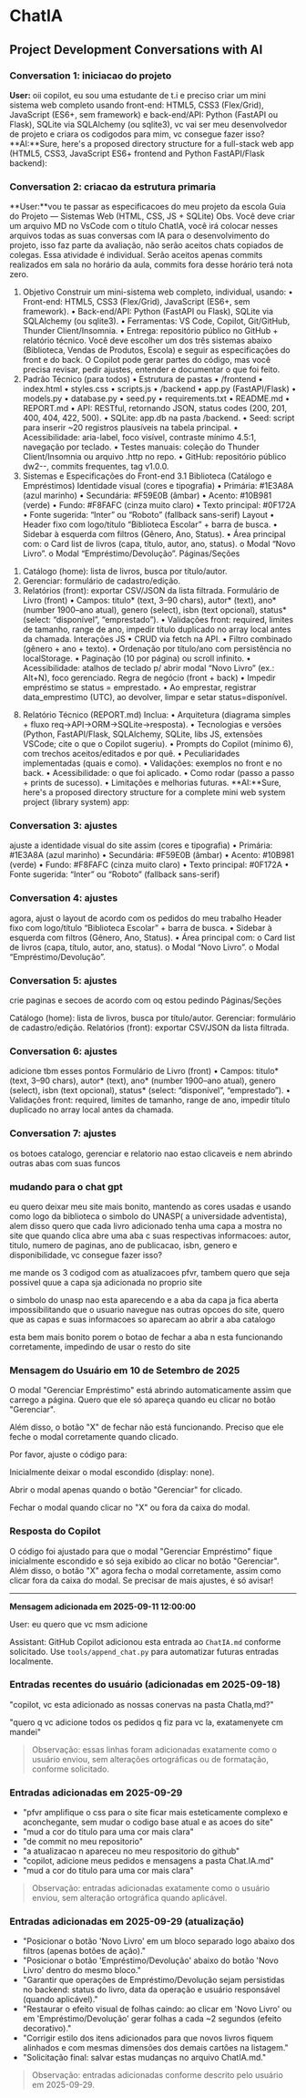 # ChatIA

## Project Development Conversations with AI

### Conversation 1: iniciacao do projeto
**User:** oii copilot, eu sou uma estudante de t.i e preciso criar um mini sistema web completo usando front-end: HTML5, CSS3 (Flex/Grid), JavaScript (ES6+, sem framework) e back-end/API: Python (FastAPI ou Flask), SQLite via SQLAlchemy (ou
sqlite3), vc vai ser meu desenvolvedor de projeto e criara os codigodos para mim, vc consegue fazer isso?
**AI:**Sure, here's a proposed directory structure for a full-stack web app (HTML5, CSS3, JavaScript ES6+ frontend and Python FastAPI/Flask backend):

### Conversation 2: criacao da estrutura primaria
**User:**vou te passar as especificacoes do meu projeto da escola Guia do Projeto — Sistemas Web (HTML, CSS, JS + SQLite) 
Obs. Você deve criar um arquivo MD no VsCode com o título ChatIA, você irá colocar  nesses arquivos todas as suas conversas com IA para o desenvolvimento do  projeto, isso faz parte da avaliação, não serão aceitos chats copiados de colegas. 
Essa atividade é individual. 
Serão aceitos apenas commits realizados em sala no horário da aula, commits fora  desse horário terá nota zero. 
1) Objetivo 
Construir um mini-sistema web completo, individual, usando: • Front-end: HTML5, CSS3 (Flex/Grid), JavaScript (ES6+, sem framework). 
• Back-end/API: Python (FastAPI ou Flask), SQLite via SQLAlchemy (ou  sqlite3). 
• Ferramentas: VS Code, Copilot, Git/GitHub, Thunder Client/Insomnia. • Entrega: repositório público no GitHub + relatório técnico. 
Você deve escolher um dos três sistemas abaixo (Biblioteca, Vendas de Produtos,  Escola) e seguir as especificações do front e do back. O Copilot pode gerar partes  do código, mas você precisa revisar, pedir ajustes, entender e documentar o  que foi feito. 
2) Padrão Técnico (para todos) 
• Estrutura de pastas 
• /frontend 
• index.html 
• styles.css 
• scripts.js 
• /backend 
• app.py (FastAPI/Flask) 
• models.py
• database.py 
• seed.py 
• requirements.txt 
• README.md 
• REPORT.md 
• API: RESTful, retornando JSON, status codes (200, 201, 400, 404, 422, 500). • SQLite: app.db na pasta /backend. 
• Seed: script para inserir ~20 registros plausíveis na tabela principal. 
• Acessibilidade: aria-label, foco visível, contraste mínimo 4.5:1, navegação  por teclado. 
• Testes manuais: coleção do Thunder Client/Insomnia ou arquivo .http no  repo. 
• GitHub: repositório público dw2-<seunome>-<tema>, commits  frequentes, tag v1.0.0. 
3) Sistemas e Especificações do Front-end 
3.1 Biblioteca (Catálogo e Empréstimos) 
Identidade visual (cores e tipografia) 
• Primária: #1E3A8A (azul marinho) 
• Secundária: #F59E0B (âmbar) 
• Acento: #10B981 (verde) 
• Fundo: #F8FAFC (cinza muito claro) 
• Texto principal: #0F172A 
• Fonte sugerida: “Inter” ou “Roboto” (fallback sans-serif) 
Layout 
• Header fixo com logo/título “Biblioteca Escolar” + barra de busca. • Sidebar à esquerda com filtros (Gênero, Ano, Status). 
• Área principal com: 
o Card list de livros (capa, título, autor, ano, status).
o Modal “Novo Livro”. 
o Modal “Empréstimo/Devolução”. 
Páginas/Seções 
1. Catálogo (home): lista de livros, busca por título/autor. 
2. Gerenciar: formulário de cadastro/edição. 
3. Relatórios (front): exportar CSV/JSON da lista filtrada. 
Formulário de Livro (front) 
• Campos: titulo* (text, 3–90 chars), autor* (text), ano* (number 1900–ano  atual), genero (select), isbn (text opcional), status* (select: “disponível”,  “emprestado”). 
• Validações front: required, limites de tamanho, range de ano, impedir título  duplicado no array local antes da chamada. 
Interações JS 
• CRUD via fetch na API. 
• Filtro combinado (gênero + ano + texto). 
• Ordenação por título/ano com persistência no localStorage. • Paginação (10 por página) ou scroll infinito. 
• Acessibilidade: atalhos de teclado p/ abrir modal “Novo Livro” (ex.: Alt+N),  foco gerenciado. 
Regra de negócio (front + back) 
• Impedir empréstimo se status = emprestado. 
• Ao emprestar, registrar data_emprestimo (UTC), ao devolver, limpar e setar  status=disponível. 
8) Relatório Técnico (REPORT.md) 
Inclua: 
• Arquitetura (diagrama simples + fluxo req→API→ORM→SQLite→resposta). 
• Tecnologias e versões (Python, FastAPI/Flask, SQLAlchemy, SQLite, libs  JS, extensões VSCode; cite o que o Copilot sugeriu). 
• Prompts do Copilot (mínimo 6), com trechos aceitos/editados e por quê. • Peculiaridades implementadas (quais e como). 
• Validações: exemplos no front e no back. 
• Acessibilidade: o que foi aplicado. 
• Como rodar (passo a passo + prints de sucesso). 
• Limitações e melhorias futuras.
**AI:**Sure, here's a proposed directory structure for a complete mini web system project (library system) app:

### Conversation 3: ajustes 
ajuste a identidade visual do site assim (cores e tipografia)
• Primária: #1E3A8A (azul marinho)
• Secundária: #F59E0B (âmbar)
• Acento: #10B981 (verde)
• Fundo: #F8FAFC (cinza muito claro)
• Texto principal: #0F172A
• Fonte sugerida: “Inter” ou “Roboto” (fallback sans-serif)

### Conversation 4: ajustes
agora, ajust o layout de acordo com os pedidos do meu trabalho Header fixo com logo/título “Biblioteca Escolar” + barra de busca.
• Sidebar à esquerda com filtros (Gênero, Ano, Status).
• Área principal com:
o Card list de livros (capa, título, autor, ano, status).
o Modal “Novo Livro”.
o Modal “Empréstimo/Devolução”.

### Conversation 5: ajustes
crie paginas e secoes de acordo com oq estou pedindo Páginas/Seções

Catálogo (home): lista de livros, busca por título/autor.
Gerenciar: formulário de cadastro/edição.
Relatórios (front): exportar CSV/JSON da lista filtrada.

### Conversation 6: ajustes
adicione tbm esses pontos Formulário de Livro (front)
• Campos: titulo* (text, 3–90 chars), autor* (text), ano* (number 1900–ano
atual), genero (select), isbn (text opcional), status* (select: “disponível”,
“emprestado”).
• Validações front: required, limites de tamanho, range de ano, impedir título
duplicado no array local antes da chamada.

### Conversation 7: ajustes
os botoes catalogo, gerenciar e relatorio nao estao clicaveis e nem abrindo outras abas com suas funcos

### mudando para o chat gpt

eu quero deixar meu site mais bonito, mantendo as cores usadas e usando como logo da biblioteca o simbolo do UNASP( a universidade adventista), alem disso quero que cada livro adicionado tenha uma capa a mostra no site que quando clica abre uma aba c suas respectivas informacoes: autor, titulo, numero de paginas, ano de publicacao, isbn, genero e disponibilidade, vc consegue fazer isso?

me mande os 3 codigod com as atualizacoes pfvr, tambem quero que seja possivel quue a capa sja adicionada no proprio site

o simbolo do unasp nao esta aparecendo e a aba da capa ja fica aberta impossibilitando que o usuario navegue nas outras opcoes do site, quero que as capas e suas informacoes so aparecam ao abrir a aba catalogo

esta bem mais bonito porem o botao de fechar a aba n esta funcionando corretamente, impedindo de usar o resto do site

### Mensagem do Usuário em 10 de Setembro de 2025
O modal "Gerenciar Empréstimo" está abrindo automaticamente assim que carrego a página. Quero que ele só apareça quando eu clicar no botão "Gerenciar".

Além disso, o botão "X" de fechar não está funcionando. Preciso que ele feche o modal corretamente quando clicado.

Por favor, ajuste o código para:

Inicialmente deixar o modal escondido (display: none).

Abrir o modal apenas quando o botão "Gerenciar" for clicado.

Fechar o modal quando clicar no "X" ou fora da caixa do modal.

### Resposta do Copilot
O código foi ajustado para que o modal "Gerenciar Empréstimo" fique inicialmente escondido e só seja exibido ao clicar no botão "Gerenciar". Além disso, o botão "X" agora fecha o modal corretamente, assim como clicar fora da caixa do modal. Se precisar de mais ajustes, é só avisar!

---

**Mensagem adicionada em 2025-09-11 12:00:00**

User: eu quero que vc msm adicione

Assistant: GitHub Copilot adicionou esta entrada ao `ChatIA.md` conforme solicitado. Use `tools/append_chat.py` para automatizar futuras entradas localmente.

### Entradas recentes do usuário (adicionadas em 2025-09-18)

"copilot, vc esta adicionado as nossas conervas na pasta ChatIa,md?"

"quero q vc adicione todos os pedidos q fiz para vc la, exatamenyete cm mandei"


> Observação: essas linhas foram adicionadas exatamente como o usuário enviou, sem alterações ortográficas ou de formatação, conforme solicitado.

### Entradas adicionadas em 2025-09-29
- "pfvr amplifique o css para o site ficar mais esteticamente complexo e aconchegante, sem mudar o codigo base atual e as acoes do site"
- "mud a cor do titulo para uma cor mais clara"
- "de commit no meu repositorio"
- "a atualizacao n apareceu no meu respositorio do github"
- "copilot, adicione meus pedidos e mensagens a pasta Chat.IA.md"
- "mud a cor do titulo para uma cor mais clara"

> Observação: entradas adicionadas exatamente como o usuário enviou, sem alteração ortográfica quando aplicável.

### Entradas adicionadas em 2025-09-29 (atualização)
- "Posicionar o botão 'Novo Livro' em um bloco separado logo abaixo dos filtros (apenas botões de ação)."
- "Posicionar o botão 'Empréstimo/Devolução' abaixo do botão 'Novo Livro' dentro do mesmo bloco."
- "Garantir que operações de Empréstimo/Devolução sejam persistidas no backend: status do livro, data da operação e usuário responsável (quando aplicável)."
- "Restaurar o efeito visual de folhas caindo: ao clicar em 'Novo Livro' ou em 'Empréstimo/Devolução' gerar folhas a cada ~2 segundos (efeito decorativo)."
- "Corrigir estilo dos itens adicionados para que novos livros fiquem alinhados e com mesmas dimensões dos demais cartões na listagem."
- "Solicitação final: salvar estas mudanças no arquivo ChatIA.md." 

> Observação: entradas adicionadas conforme descrito pelo usuário em 2025-09-29.